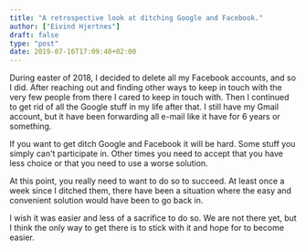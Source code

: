```yaml
---
title: "A retrospective look at ditching Google and Facebook."
author: ["Eivind Hjertnes"]
draft: false
type: "post"
date: 2019-07-16T17:09:40+02:00
---
```


During easter of 2018, I decided to delete all my Facebook accounts, and so I did. After reaching out and finding other ways to keep in touch with the very few people from there I cared to keep in touch with. Then I continued to get rid of all the Google stuff in my life after that. I still have my Gmail account, but it have been forwarding all e-mail like it have for 6 years or something.

If you want to get ditch Google and Facebook it will be hard. Some stuff you simply can't participate in. Other times you need to accept that you have less choice or that you need to use a worse solution.

At this point, you really need to want to do so to succeed. At least once a week since I ditched them, there have been a situation where the easy and convenient solution would have been to go back in.

I wish it was easier and less of a sacrifice to do so. We are not there yet, but I think the only way to get there is to stick with it and hope for to become easier.
